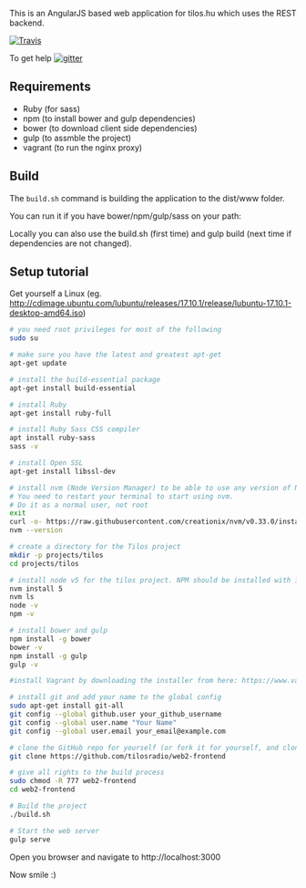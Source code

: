 This is an AngularJS based web application for tilos.hu which uses the REST backend.

[![Travis](https://img.shields.io/travis/tilosradio/web2-frontend.svg)](http://travis-ci.org/tilosradio/web2-frontend)

To get help [![gitter](https://img.shields.io/badge/gitter-join%20chat-1dce73.svg)](https://gitter.im/tilosradio/public)

Requirements
------------

* Ruby (for sass)
* npm (to install bower and gulp dependencies)
* bower (to download client side dependencies)
* gulp (to assmble the project)
* vagrant (to run the nginx proxy)

Build
-----

The ```build.sh``` command is building the application to the dist/www folder.

You can run it if you have bower/npm/gulp/sass on your path:

Locally you can also use the build.sh (first time) and gulp build (next time if dependencies are not changed).

Setup tutorial
--------------

Get yourself a Linux (eg. http://cdimage.ubuntu.com/lubuntu/releases/17.10.1/release/lubuntu-17.10.1-desktop-amd64.iso)

```bash
# you need root privileges for most of the following
sudo su

# make sure you have the latest and greatest apt-get
apt-get update

# install the build-essential package
apt-get install build-essential

# install Ruby
apt-get install ruby-full

# install Ruby Sass CSS compiler
apt install ruby-sass
sass -v

# install Open SSL 
apt-get install libssl-dev

# install nvm (Node Version Manager) to be able to use any version of NodeJs. 
# You need to restart your terminal to start using nvm. 
# Do it as a normal user, not root
exit
curl -o- https://raw.githubusercontent.com/creationix/nvm/v0.33.0/install.sh | bash
nvm --version

# create a directory for the Tilos project
mkdir -p projects/tilos
cd projects/tilos

# install node v5 for the tilos project. NPM should be installed with it
nvm install 5
nvm ls
node -v
npm -v

# install bower and gulp
npm install -g bower
bower -v
npm install -g gulp
gulp -v

#install Vagrant by downloading the installer from here: https://www.vagrantup.com/downloads.html

# install git and add your name to the global config
sudo apt-get install git-all
git config --global github.user your_github_username
git config --global user.name "Your Name"
git config --global user.email your_email@example.com

# clone the GitHub repo for yourself (or fork it for yourself, and clone the fork)
git clone https://github.com/tilosradio/web2-frontend

# give all rights to the build process
sudo chmod -R 777 web2-frontend
cd web2-frontend

# Build the project
./build.sh

# Start the web server 
gulp serve

```
Open you browser and navigate to http://localhost:3000

Now smile :)
